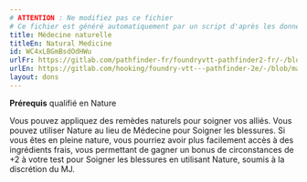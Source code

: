 ```yaml
---
# ATTENTION : Ne modifiez pas ce fichier
# Ce fichier est généré automatiquement par un script d'après les données du module Foundry VTT officiel et de sa traduction
title: Médecine naturelle
titleEn: Natural Medicine
id: WC4xLBGmBsdOdHWu
urlFr: https://gitlab.com/pathfinder-fr/foundryvtt-pathfinder2-fr/-/blob/master/data/feats/WC4xLBGmBsdOdHWu.htm
urlEn: https://gitlab.com/hooking/foundry-vtt---pathfinder-2e/-/blob/master/packs/data/feats.db/natural-medicine.json
layout: dons
---
```

**Prérequis** qualifié en Nature

Vous pouvez appliquez des remèdes naturels pour soigner vos alliés. Vous pouvez utiliser Nature au lieu de Médecine pour Soigner les blessures. Si vous êtes en pleine nature, vous pourriez avoir plus facilement accès à des ingrédients frais, vous permettant de gagner un bonus de circonstances de +2 à votre test pour Soigner les blessures en utilisant Nature, soumis à la discrétion du MJ.
